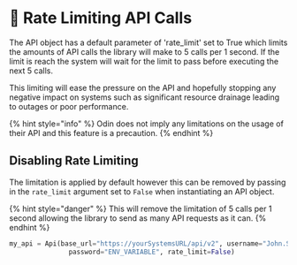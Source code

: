 # 🛑 Rate Limiting API Calls

The API object has a default parameter of 'rate\_limit' set to True which limits the amounts of API calls the library will make to 5 calls per 1 second. If the limit is reach the system will wait for the limit to pass before executing the next 5 calls.&#x20;

This limiting will ease the pressure on the API and hopefully stopping any negative impact on systems such as significant resource drainage leading to outages or poor performance.&#x20;

{% hint style="info" %}
Odin does not imply any limitations on the usage of their API and this feature is a precaution.&#x20;
{% endhint %}

## Disabling Rate Limiting

The limitation is applied by default however this can be removed by passing in the `rate_limit` argument set to `False` when instantiating an API object.

{% hint style="danger" %}
This will remove the limitation of 5 calls per 1 second allowing the library to send as many API requests as it can.
{% endhint %}

```python
my_api = Api(base_url="https://yourSystemsURL/api/v2", username="John.Smith", 
               password="ENV_VARIABLE", rate_limit=False)
```
